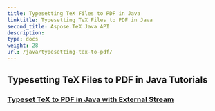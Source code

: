 ```yaml
---
title: Typesetting TeX Files to PDF in Java
linktitle: Typesetting TeX Files to PDF in Java
second_title: Aspose.TeX Java API
description: 
type: docs
weight: 28
url: /java/typesetting-tex-to-pdf/
---
```


## Typesetting TeX Files to PDF in Java Tutorials
### [Typeset TeX to PDF in Java with External Stream](./typeset-tex-to-pdf-external-stream/)